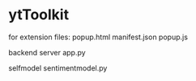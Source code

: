 # ytToolkit

for extension files:
popup.html
manifest.json
popup.js

backend server
app.py

selfmodel
sentimentmodel.py

